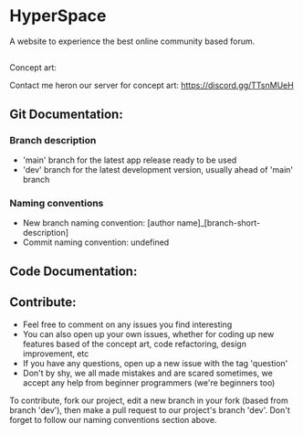 # HyperSpace

A website to experience the best online community based forum.

##
Concept art:

Contact me heron our server for concept art: https://discord.gg/TTsnMUeH
##

## Git Documentation:

### Branch description
- 'main' branch for the latest app release ready to be used
- 'dev' branch for the latest development version, usually ahead of 'main' branch

### Naming conventions
- New branch naming convention: [author name]_[branch-short-description]
- Commit naming convention: undefined

## Code Documentation: 

## Contribute:
- Feel free to comment on any issues you find interesting
- You can also open up your own issues, whether for coding up new features based of the concept art, code refactoring, design improvement, etc
- If you have any questions, open up a new issue with the tag 'question'
- Don't by shy, we all made mistakes and are scared sometimes, we accept any help from beginner programmers (we're beginners too)

To contribute, fork our project, edit a new branch in your fork (based from branch 'dev'), then make a pull request to our project's branch 'dev'.
Don't forget to follow our naming conventions section above.
